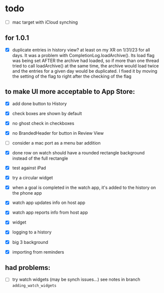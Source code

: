 #  todo

- [ ] mac target with iCloud synching 


## for 1.0.1
- [x] duplicate entries in history view? at least on my XR on 1/31/23 for all days.
    It was a problem with CompletionLog.loadArchive(). 
    Its load flag was being set AFTER the archive had loaded,
    so if more than one thread tried to call loadArchive() at the same time, 
    the archive would load twice
    and the  entries for a given day would be duplicated.
    I fixed it by moving the setting of the flag to right after the checking of the flag

## to make UI more acceptable to App Store:
- [x] add done button to History
- [x] check boxes are shown by default
- [x] no ghost check in checkboxes
- [x] no BrandedHeader for button in Review View

- [ ] consider a mac port as a menu bar addition
- [x] done row on watch should have a rounded rectangle background instead of the full rectangle
- [x] test against iPad
- [x] try a circular widget
- [x] when a goal is completed in the watch app, it's added to the history on the phone app
- [x] watch app updates info on host app
- [x] watch app reports info from host app
- [x] widget
- [x] logging to a history
- [x] big 3 background
- [x] importing from reminders

## had problems:
- [ ] try watch widgets (may be synch issues...)
see notes in branch `adding_watch_widgets`
